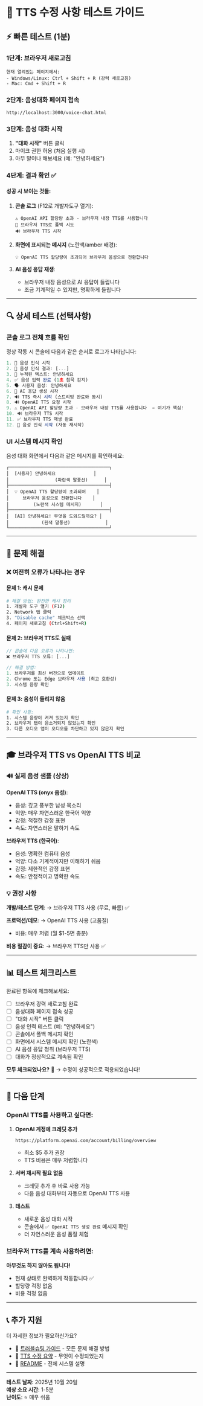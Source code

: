 # 🧪 TTS 수정 사항 테스트 가이드

## ⚡ 빠른 테스트 (1분)

### 1단계: 브라우저 새로고침
```
현재 열려있는 페이지에서:
- Windows/Linux: Ctrl + Shift + R (강력 새로고침)
- Mac: Cmd + Shift + R
```

### 2단계: 음성대화 페이지 접속
```
http://localhost:3000/voice-chat.html
```

### 3단계: 음성 대화 시작
1. **"대화 시작"** 버튼 클릭
2. 마이크 권한 허용 (처음 실행 시)
3. 아무 말이나 해보세요 (예: "안녕하세요")

### 4단계: 결과 확인 ✅

#### 성공 시 보이는 것들:
1. **콘솔 로그** (F12로 개발자도구 열기):
   ```
   ⚠️ OpenAI API 할당량 초과 - 브라우저 내장 TTS를 사용합니다
   🔄 브라우저 TTS로 폴백 시도
   🔊 브라우저 TTS 시작
   ```

2. **화면에 표시되는 메시지** (노란색/amber 배경):
   ```
   💡 OpenAI TTS 할당량이 초과되어 브라우저 음성으로 전환합니다
   ```

3. **AI 음성 응답 재생**:
   - 브라우저 내장 음성으로 AI 응답이 들립니다
   - 조금 기계적일 수 있지만, 명확하게 들립니다

---

## 🔍 상세 테스트 (선택사항)

### 콘솔 로그 전체 흐름 확인

정상 작동 시 콘솔에 다음과 같은 순서로 로그가 나타납니다:

```javascript
1. 🎤 음성 인식 시작
2. 📝 음성 인식 결과: [...]
3. 📝 누적된 텍스트: 안녕하세요
4. ✅ 음성 입력 완료 (1초 침묵 감지)
5. 🗣️ 사용자 음성: 안녕하세요
6. 🤖 AI 응답 생성 시작
7. 🔊 TTS 즉시 시작 (스트리밍 완료와 동시)
8. 🔊 OpenAI TTS 요청 시작
9. ⚠️ OpenAI API 할당량 초과 - 브라우저 내장 TTS를 사용합니다  ← 여기가 핵심!
10. 🔊 브라우저 TTS 시작
11. ✅ 브라우저 TTS 재생 완료
12. 🎤 음성 인식 시작 (자동 재시작)
```

### UI 시스템 메시지 확인

음성 대화 화면에서 다음과 같은 메시지를 확인하세요:

```
┌─────────────────────────────────────┐
│  [사용자] 안녕하세요              │
│                 (파란색 말풍선)      │
├─────────────────────────────────────┤
│  💡 OpenAI TTS 할당량이 초과되어    │
│     브라우저 음성으로 전환합니다    │
│         (노란색 시스템 메시지)       │
├─────────────────────────────────────┤
│  [AI] 안녕하세요! 무엇을 도와드릴까요? │
│            (흰색 말풍선)             │
└─────────────────────────────────────┘
```

---

## 🐛 문제 해결

### ❌ 여전히 오류가 나타나는 경우

#### 문제 1: 캐시 문제
```bash
# 해결 방법: 완전한 캐시 정리
1. 개발자 도구 열기 (F12)
2. Network 탭 클릭
3. "Disable cache" 체크박스 선택
4. 페이지 새로고침 (Ctrl+Shift+R)
```

#### 문제 2: 브라우저 TTS도 실패
```javascript
// 콘솔에 다음 오류가 나타나면:
❌ 브라우저 TTS 오류: [...]

// 해결 방법:
1. 브라우저를 최신 버전으로 업데이트
2. Chrome 또는 Edge 브라우저 사용 (최고 호환성)
3. 시스템 음량 확인
```

#### 문제 3: 음성이 들리지 않음
```bash
# 확인 사항:
1. 시스템 음량이 켜져 있는지 확인
2. 브라우저 탭이 음소거되지 않았는지 확인
3. 다른 오디오 앱이 오디오를 차단하고 있지 않은지 확인
```

---

## 🎓 브라우저 TTS vs OpenAI TTS 비교

### 🔊 실제 음성 샘플 (상상)

**OpenAI TTS (onyx 음성)**:
- 음성: 깊고 풍부한 남성 목소리
- 억양: 매우 자연스러운 한국어 억양
- 감정: 적절한 감정 표현
- 속도: 자연스러운 말하기 속도

**브라우저 TTS (한국어)**:
- 음성: 명확한 컴퓨터 음성
- 억양: 다소 기계적이지만 이해하기 쉬움
- 감정: 제한적인 감정 표현
- 속도: 안정적이고 명확한 속도

### 💡 권장 사항

**개발/테스트 단계**: 
→ 브라우저 TTS 사용 (무료, 빠름) ✅

**프로덕션/데모**: 
→ OpenAI TTS 사용 (고품질) 
   - 비용: 매우 저렴 (월 $1-5면 충분)

**비용 절감이 중요**: 
→ 브라우저 TTS만 사용 ✅

---

## 📊 테스트 체크리스트

완료된 항목에 체크해보세요:

- [ ] 브라우저 강력 새로고침 완료
- [ ] 음성대화 페이지 접속 성공
- [ ] "대화 시작" 버튼 클릭
- [ ] 음성 인력 테스트 (예: "안녕하세요")
- [ ] 콘솔에서 폴백 메시지 확인
- [ ] 화면에서 시스템 메시지 확인 (노란색)
- [ ] AI 음성 응답 청취 (브라우저 TTS)
- [ ] 대화가 정상적으로 계속됨 확인

**모두 체크되었나요?** 🎉 
→ 수정이 성공적으로 적용되었습니다!

---

## 🚀 다음 단계

### OpenAI TTS를 사용하고 싶다면:

1. **OpenAI 계정에 크레딧 추가**
   ```
   https://platform.openai.com/account/billing/overview
   ```
   - 최소 $5 추가 권장
   - TTS 비용은 매우 저렴합니다

2. **서버 재시작 필요 없음**
   - 크레딧 추가 후 바로 사용 가능
   - 다음 음성 대화부터 자동으로 OpenAI TTS 사용

3. **테스트**
   - 새로운 음성 대화 시작
   - 콘솔에서 `✅ OpenAI TTS 생성 완료` 메시지 확인
   - 더 자연스러운 음성 품질 체험

### 브라우저 TTS를 계속 사용하려면:

**아무것도 하지 않아도 됩니다!** 
- 현재 상태로 완벽하게 작동합니다 ✅
- 할당량 걱정 없음
- 비용 걱정 없음

---

## 📞 추가 지원

더 자세한 정보가 필요하신가요?

- 📖 [트러블슈팅 가이드](./TROUBLESHOOTING.md) - 모든 문제 해결 방법
- 📄 [TTS 수정 요약](./TTS_FIX_SUMMARY.md) - 무엇이 수정되었는지
- 📘 [README](./README.md) - 전체 시스템 설명

---

**테스트 날짜**: 2025년 10월 20일  
**예상 소요 시간**: 1-5분  
**난이도**: ⭐ 매우 쉬움


